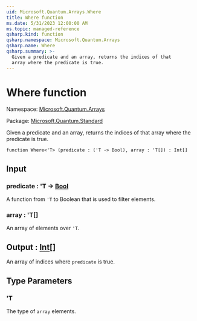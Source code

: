 ```yaml
---
uid: Microsoft.Quantum.Arrays.Where
title: Where function
ms.date: 5/31/2023 12:00:00 AM
ms.topic: managed-reference
qsharp.kind: function
qsharp.namespace: Microsoft.Quantum.Arrays
qsharp.name: Where
qsharp.summary: >-
  Given a predicate and an array, returns the indices of that
  array where the predicate is true.
---
```


# Where function

Namespace: [Microsoft.Quantum.Arrays](xref:Microsoft.Quantum.Arrays)

Package: [Microsoft.Quantum.Standard](https://nuget.org/packages/Microsoft.Quantum.Standard)


Given a predicate and an array, returns the indices of thatarray where the predicate is true.

```qsharp
function Where<'T> (predicate : ('T -> Bool), array : 'T[]) : Int[]
```


## Input

### predicate : 'T -> [Bool](xref:microsoft.quantum.qsharp.valueliterals#bool-literals)

A function from `'T` to Boolean that is used to filter elements.


### array : 'T[]

An array of elements over `'T`.



## Output : [Int](xref:microsoft.quantum.qsharp.valueliterals#int-literals)[]

An array of indices where `predicate` is true.

## Type Parameters

### 'T

The type of `array` elements.